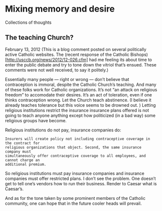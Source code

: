 # Mixing memory and desire
Collections of thoughts


## The teaching Church?
February 13, 2012
(This is a blog comment posted on several politically active Catholic websites.  The (recent response of the Catholic Bishops)[http://usccb.org/news/2012/12-026.cfm] had me feeling its about time to enter the public debate and try to tone down the vitriol that’s ensued.  These comments were not well received, to say it politely.)

Essentially many people — right or wrong — don’t believe that contraception is immoral, despite the Catholic Church’s teaching. And many of these folks work for Catholic organizations. It’s not “an attack on religious freedom” to accomodate their desires. It’s an act of toleration, even if one thinks contraception wrong. Let the Church teach abstinence. (I believe it already teaches tolerance but this voice seems to be drowned out. ) Letting religious institutions restrict the insurance insurance plans offered is not going to teach anyone anything except how politicized (in a bad way) some religious groups have become.

Religious institutions do not pay, insurance companies do:

	Insurers will create policy not including contraceptive coverage in the contract for 	
	religious organizations that object. Second, the same insurance company must 
	simultaneously offer contraceptive coverage to all employees, and cannot charge an 	
	additional premium.

So religious institutions must pay insurance companies and insurance companies must offer restricted plans. I don’t see the problem. One doesn’t get to tell one’s vendors how to run their business.  Render to Caesar what is Caesar’s.

And as for the tone taken by some prominent members of the Catholic community, one can hope that in the future cooler heads will prevail.
